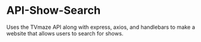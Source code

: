 # API-Show-Search
Uses the TVmaze API along with express, axios, and handlebars to make a website that allows users to search for shows.
